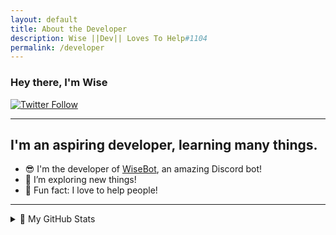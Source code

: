 ```yaml
---
layout: default
title: About the Developer
description: Wise ||Dev|| Loves To Help#1104
permalink: /developer
---
```


### Hey there, I'm Wise

[![Twitter Follow](https://img.shields.io/twitter/follow/oisci0762?color=1DA1F2&logo=twitter&style=for-the-badge)](https://twitter.com/intent/follow?original_referer=https://github.com/Wise2006&screen_name=oisci0762)

---

## I'm an aspiring developer, learning many things.

- 😎 I'm the developer of [WiseBot](https://dsc.gg/wisebot), an amazing Discord bot!
- 🔎 I’m exploring new things!
- 👀 Fun fact: I love to help people!

---

<details>
  <summary>🔷 My GitHub Stats</summary>

  <img align="left" alt="Wise's GitHub Stats" src="https://github-readme-stats.codestackr.vercel.app/api?username=Wise2006&show_icons=true&hide_border=true&theme=tokyonight" />

</details>
